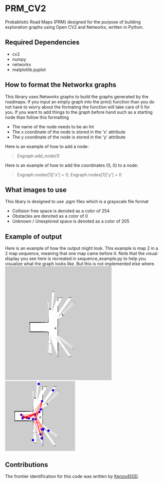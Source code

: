# PRM_CV2
Probablistic Road Maps (PRM) designed for the purpose of building exploration graphs using Open CV2 and Networkx, written in Python.

## Required Dependencies
* cv2
* numpy
* networkx
* matplotlib.pyplot

## How to format the Networkx graphs
This library uses Networkx graphs to build the graphs generated by the roadmaps. If you input an empty graph into the prm() function than you do not have to worry about the formating the function will take care of it for you. If you want to add things to the graph before hand such as a starting node than follow this formatting
* The name of the node needs to be an Int
* The x coordinate of the node is stored in the 'x' attribute
* The y coordinate of the node is stored in the 'y' attribute

Here is an example of how to add a node:
> Exgraph.add_node(1)

Here is an example of how to add the coordinates (0, 0) to a node:
> Exgraph.nodes[1]['x'] = 0; 
> Exgraph.nodes[1]['y'] = 0

## What images to use
This libary is designed to use .pgm files which is a grayscale file format
* Collision free space is denoted as a color of 254
* Obstacles are denoted as a color of 0
* Unknown / Unexplored space is denoted as a color of 205

## Example of output
Here is an example of how the output might look. This example is map 2 in a 2 map sequence, meaning that one map came before it. Note that the visual display you see here is recreated in sequence_example.py to help you visualize what the graph looks like. But this is not implemented else where.
![Map 2 before graphing](/resources/assets/cropped_map2.png)
![Map 2 after graphing](/resources/assets/cropped_PRM_map2.png)

## Contributions
The frontier identification for this code was written by [Kenzo450D](https://github.com/Kenzo450D).
